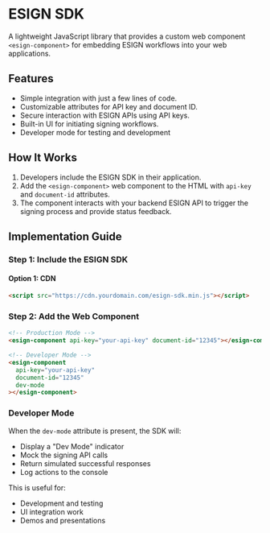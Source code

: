 # ESIGN SDK

A lightweight JavaScript library that provides a custom web component `<esign-component>` for embedding ESIGN workflows into your web applications.

## Features

- Simple integration with just a few lines of code.
- Customizable attributes for API key and document ID.
- Secure interaction with ESIGN APIs using API keys.
- Built-in UI for initiating signing workflows.
- Developer mode for testing and development

## How It Works

1. Developers include the ESIGN SDK in their application.
2. Add the `<esign-component>` web component to the HTML with `api-key` and `document-id` attributes.
3. The component interacts with your backend ESIGN API to trigger the signing process and provide status feedback.

## Implementation Guide

### Step 1: Include the ESIGN SDK

#### Option 1: CDN

```html
<script src="https://cdn.yourdomain.com/esign-sdk.min.js"></script>
```

### Step 2: Add the Web Component

```html
<!-- Production Mode -->
<esign-component api-key="your-api-key" document-id="12345"></esign-component>

<!-- Developer Mode -->
<esign-component
  api-key="your-api-key"
  document-id="12345"
  dev-mode
></esign-component>
```

### Developer Mode

When the `dev-mode` attribute is present, the SDK will:

- Display a "Dev Mode" indicator
- Mock the signing API calls
- Return simulated successful responses
- Log actions to the console

This is useful for:

- Development and testing
- UI integration work
- Demos and presentations
